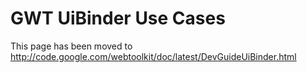 # GWT UiBinder Use Cases

This page has been moved to http://code.google.com/webtoolkit/doc/latest/DevGuideUiBinder.html